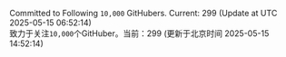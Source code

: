 Committed to Following `10,000` GitHubers. Current: <!-- FOLLOWING_COUNT -->299<!-- FOLLOWING_COUNT --> (Update at UTC <!-- LAST_UPDATED -->2025-05-15 06:52:14<!-- LAST_UPDATED -->)<br>
致力于关注`10,000`个GitHuber。当前：<!-- FOLLOWING_COUNT -->299<!-- FOLLOWING_COUNT --> (更新于北京时间 <!-- LAST_UPDATED_CST -->2025-05-15 14:52:14<!-- LAST_UPDATED_CST -->)

